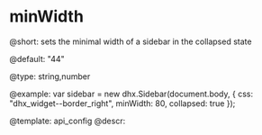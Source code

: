 minWidth
=============

@short: 
sets the minimal width of a sidebar in the collapsed state


@default:
"44"


@type: string,number

@example: 
var sidebar = new dhx.Sidebar(document.body, {
    css: "dhx_widget--border_right",
    minWidth: 80,
    collapsed: true
});


@template:	api_config
@descr: 



